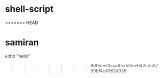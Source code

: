 # shell-script
<<<<<<< HEAD

samiran
=======
echo "hello"
>>>>>>> 869bee05aad0cdd0ee942cb53759bf4c4963d035
